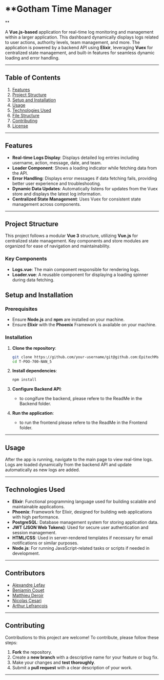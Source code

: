 
# **Gotham Time Manager
**

A **Vue.js-based** application for real-time log monitoring and management within a larger application. 
This dashboard dynamically displays logs related to user actions, authority levels, team management, and more. 
The application is powered by a backend API using **Elixir**, leveraging **Vuex** for centralized state management,
and built-in features for seamless dynamic loading and error handling.

---

## **Table of Contents**

1. [Features](#features)
2. [Project Structure](#project-structure)
3. [Setup and Installation](#setup-and-installation)
4. [Usage](#usage)
5. [Technologies Used](#technologies-used)
6. [File Structure](#file-structure)
7. [Contributing](#contributing)
8. [License](#license)

---

## **Features**

- **Real-time Logs Display**: Displays detailed log entries including username, action, message, date, and team.
- **Loader Component**: Shows a loading indicator while fetching data from the API.
- **Error Handling**: Displays error messages if data fetching fails, providing better user experience and troubleshooting.
- **Dynamic Data Updates**: Automatically listens for updates from the Vuex store and displays the latest log information.
- **Centralized State Management**: Uses Vuex for consistent state management across components.

---

## **Project Structure**

This project follows a modular **Vue 3** structure, utilizing **Vue.js** for centralized state management. 
Key components and store modules are organized for ease of navigation and maintainability.

### **Key Components**

- **Logs.vue**: The main component responsible for rendering logs.
- **Loader.vue**: A reusable component for displaying a loading spinner during data fetching.

## **Setup and Installation**

### **Prerequisites**

- Ensure **Node.js** and **npm** are installed on your machine.
- Ensure **Elixir** with the **Phoenix** Framework is available on your machine.

### **Installation**

1. **Clone the repository**:
   ```bash
   git clone https://github.com/your-username/git@github.com:EpitechMscProPromo2026/T-POO-700-NAN_5.git
   cd T-POO-700-NAN_5
   ```

2. **Install dependencies**:
   ```bash
   npm install
   ```

3. **Configure Backend API**:
   - to congifure the backend, please refere to the ReadMe in the Backend folder.

4. **Run the application**:
   - to run the frontend please refere to the ReadMe in the Frontend folder.

---

## **Usage**

After the app is running, navigate to the main page to view real-time logs. Logs are loaded dynamically from the backend API and update automatically as new logs are added.

---
## Technologies Used
- **Elixir**: Functional programming language used for building scalable and maintainable applications.
- **Phoenix**: Framework for Elixir, designed for building web applications with high performance.
- **PostgreSQL**: Database management system for storing application data.
- **JWT (JSON Web Tokens)**: Used for secure user authentication and session management.
- **HTML/CSS**: Used in server-rendered templates if necessary for email notifications or similar purposes.
- **Node.js**: For running JavaScript-related tasks or scripts if needed in development.

---
## **Contributors**

- [Alexandre Lefay](https://github.com/AlexandreLefay)
- [Benjamin Couet](https://github.com/Nuuust) 
- [Matthieu Deroir](https://github.com/MatthieuDeroir)
- [Nicolas Cesari](https://github.com/ncesari49)
- [Arthur Lefrançois](https://github.com/Mr-terra)


---
## **Contributing**

Contributions to this project are welcome! To contribute, please follow these steps:

1. **Fork** the repository.
2. Create a **new branch** with a descriptive name for your feature or bug fix.
3. Make your changes and **test thoroughly**.
4. Submit a **pull request** with a clear description of your work.

---

